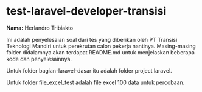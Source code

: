 # test-laravel-developer-transisi

**Nama:** Herlandro Tribiakto

Ini adalah penyelesaian soal dari tes yang diberikan oleh PT Transisi Teknologi Mandiri untuk perekrutan calon pekerja nantinya. Masing-masing folder didalamnya akan terdapat README.md untuk menjelaskan beberapa kode dan penyelesainnya.

Untuk folder bagian-laravel-dasar itu adalah folder project laravel.

Untuk folder file_excel_test adalah file excel 100 data untuk percobaan.